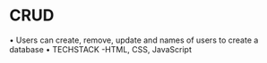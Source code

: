 # CRUD

•	Users can create, remove, update and names of users to create a database
•	TECHSTACK -HTML, CSS, JavaScript
